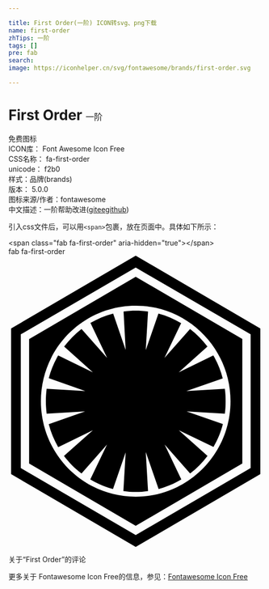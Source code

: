 ```yaml
---

title: First Order(一阶) ICON转svg、png下载
name: first-order
zhTips: 一阶
tags: []
pre: fab
search: 
image: https://iconhelper.cn/svg/fontawesome/brands/first-order.svg

---
```


# First Order  <small style="font-size: 60%;font-weight: 100">一阶</small>


<div class="detail-page">
<p>
<span><span class="badge-success badge">免费图标</span> </span>
<br/>
<span>
ICON库：
<span class="badge-secondary badge">Font Awesome Icon Free</span> 
</span>
<br/>
<span>
CSS名称：
<span class="badge-secondary badge">fa-first-order</span> 
</span>
<br/>
<span>
unicode：
<span class="badge-secondary badge">f2b0</span> 
<copy-btn content='f2b0' btn-title=""></copy-btn>
<copy-btn :content='String.fromCodePoint(parseInt("f2b0", 16))' btn-title="复制U"></copy-btn>
</span><br/><span>样式：<span class="badge-light badge">品牌(brands)</span></span>
<br/>
<span>
版本：
<span class="badge-secondary badge">5.0.0</span> 
</span>
<br/>
<span>图标来源/作者：<span class="badge-light badge">fontawesome</span></span> 
<br/>
<span class="zh-detail">中文描述：<span class="badge-primary badge">一阶</span><span class="help-link"><span>帮助改进</span>(<a href="https://gitee.com/liuwave/icon-helper/edit/master/json/fontawesome/brands/first-order.json" target="_blank" rel="noopener noreferrer">gitee</a><a href="https://github.com/liuwave/icon-helper/edit/master/json/fontawesome/brands/first-order.json" target="_blank" rel="noopener noreferrer">github</a></span>)</span><br/>
</p>
</div>
<div class="alert alert-dark">
  <i class="fab fa-first-order fa-xs"></i>
  <i class="fab fa-first-order fa-sm"></i>
  <i class="fab fa-first-order fa-lg"></i>
  <i class="fab fa-first-order fa-2x"></i>
  <i class="fab fa-first-order fa-3x"></i>
  <i class="fab fa-first-order fa-5x"></i>
  <i class="fab fa-first-order fa-7x"></i>
</div>
<div>
  <p>引入css文件后，可以用<code>&lt;span&gt;</code>包裹，放在页面中。具体如下所示：    
  </p>
  <div class="alert alert-primary" style="font-size: 14px">
    &lt;span class="fab fa-first-order" aria-hidden="true"&gt;&lt;/span&gt;
    <copy-btn content='<span class="fab fa-first-order" aria-hidden="true"></span>'></copy-btn>
  </div>
  <div class="alert alert-secondary">
    <i class="fab fa-first-order"
    style="font-size: 24px"
    aria-hidden="true"></i> fab fa-first-order
    <copy-btn content="fab fa-first-order" btn-title="复制图标名称"></copy-btn>
  </div>
</div>
<div id="svg" class="svg-wrap">
<svg xmlns="http://www.w3.org/2000/svg" viewBox="0 0 448 512"><path d="M12.9 229.2c.1-.1.2-.3.3-.4 0 .1 0 .3-.1.4h-.2zM224 96.6c-7.1 0-14.6.6-21.4 1.7l3.7 67.4-22-64c-14.3 3.7-27.7 9.4-40 16.6l29.4 61.4-45.1-50.9c-11.4 8.9-21.7 19.1-30.6 30.9l50.6 45.4-61.1-29.7c-7.1 12.3-12.9 25.7-16.6 40l64.3 22.6-68-4c-.9 7.1-1.4 14.6-1.4 22s.6 14.6 1.4 21.7l67.7-4-64 22.6c3.7 14.3 9.4 27.7 16.6 40.3l61.1-29.7L97.7 352c8.9 11.7 19.1 22.3 30.9 30.9l44.9-50.9-29.5 61.4c12.3 7.4 25.7 13.1 40 16.9l22.3-64.6-4 68c7.1 1.1 14.6 1.7 21.7 1.7 7.4 0 14.6-.6 21.7-1.7l-4-68.6 22.6 65.1c14.3-4 27.7-9.4 40-16.9L274.9 332l44.9 50.9c11.7-8.9 22-19.1 30.6-30.9l-50.6-45.1 61.1 29.4c7.1-12.3 12.9-25.7 16.6-40.3l-64-22.3 67.4 4c1.1-7.1 1.4-14.3 1.4-21.7s-.3-14.9-1.4-22l-67.7 4 64-22.3c-3.7-14.3-9.1-28-16.6-40.3l-60.9 29.7 50.6-45.4c-8.9-11.7-19.1-22-30.6-30.9l-45.1 50.9 29.4-61.1c-12.3-7.4-25.7-13.1-40-16.9L241.7 166l4-67.7c-7.1-1.2-14.3-1.7-21.7-1.7zM443.4 128v256L224 512 4.6 384V128L224 0l219.4 128zm-17.1 10.3L224 20.9 21.7 138.3v235.1L224 491.1l202.3-117.7V138.3zM224 37.1l187.7 109.4v218.9L224 474.9 36.3 365.4V146.6L224 37.1zm0 50.9c-92.3 0-166.9 75.1-166.9 168 0 92.6 74.6 167.7 166.9 167.7 92 0 166.9-75.1 166.9-167.7 0-92.9-74.9-168-166.9-168z"/></svg>
</div>
<detail full-name='fa-first-order'></detail>

<Vssue title="关于“First Order”的评论" >关于“First Order”的评论</Vssue>
    
<div><p>更多关于  Fontawesome Icon Free的信息，参见：<a target="_blank" href="https://iconhelper.cn/fontawesome.html">Fontawesome Icon Free</a>
</p></div>
